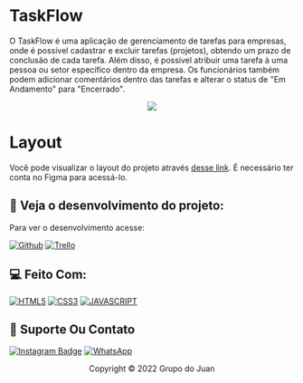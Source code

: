 
# TaskFlow

O TaskFlow é uma aplicação de gerenciamento de tarefas para empresas,
onde é possível cadastrar e excluir tarefas (projetos), obtendo um prazo de 
conclusão de cada tarefa. Além disso, é possível atribuir uma tarefa à uma pessoa 
ou setor específico dentro da empresa. Os funcionários também podem adicionar
comentários dentro das tarefas e alterar o status de "Em Andamento" para "Encerrado".

<p align="center">
 <img src="https://imgur.com/a/RGSycAH" />
</p>


# Layout

Você pode visualizar o layout do projeto através <a href="https://www.figma.com/file/cmfQPgBt8CDLvne5FKysO8/TaskFlow?node-id=1%3A2">desse link</a>. É necessário ter conta 
no Figma para acessá-lo.

## 👀 Veja o desenvolvimento do projeto:

Para ver o desenvolvimento acesse:

[![Github](https://img.shields.io/badge/GitHub-100000?style=for-the-badge&logo=github&logoColor=white)](https://github.com/COMP4026-ENSW2026/atividade-config-01-grupo-do-juantavares)
[![Trello](https://img.shields.io/badge/Trello-0052CC?style=for-the-badge&logo=trello&logoColor=white)](https://trello.com/link-do-trello-do-projeto)

## 💻 Feito Com:
[![HTML5](https://img.shields.io/badge/HTML5-E34F26?style=for-the-badge&logo=html5&logoColor=white)](https://developer.mozilla.org/pt-BR/docs/Web/HTML)
[![CSS3](https://img.shields.io/badge/CSS3-1572B6?style=for-the-badge&logo=css3&logoColor=white)](https://developer.mozilla.org/pt-BR/docs/Web/CSS)
[![JAVASCRIPT](https://img.shields.io/badge/JavaScript-F7DF1E?style=for-the-badge&logo=javascript&logoColor=black)](https://developer.mozilla.org/pt-BR/docs/Web/JavaScript)

## :iphone: Suporte Ou Contato

[![Instagram Badge](https://img.shields.io/badge/Instagram-E4405F?style=for-the-badge&logo=instagram&logoColor=white)](https://instagram.com/lucasgvr/)
[![WhatsApp](https://img.shields.io/badge/WhatsApp-25D366?style=for-the-badge&logo=whatsapp&logoColor=white)](https://wa.me/5543999221392)

<p align="center">Copyright © 2022 Grupo do Juan</p>

